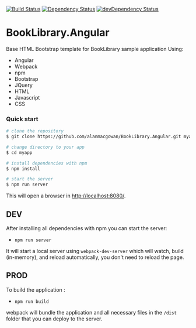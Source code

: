 [![Build Status](https://travis-ci.org/alanmacgowan/BookLibrary.Angular.svg?branch=master)](https://travis-ci.org/alanmacgowan/BookLibrary.Angular)
[![Dependency Status](https://david-dm.org/alanmacgowan/BookLibrary.Angular.svg)](https://david-dm.org/alanmacgowan/BookLibrary.Angular)
[![devDependency Status](https://david-dm.org/alanmacgowan/BookLibrary.Angular/dev-status.svg)](https://david-dm.org/alanmacgowan/BookLibrary.Angular#info=devDependencies)

# BookLibrary.Angular
Base HTML Bootstrap template for BookLibrary sample application
Using:<br/>
* Angular
* Webpack
* npm
* Bootstrap
* JQuery
* HTML
* Javascript
* CSS

### Quick start

```bash
# clone the repository
$ git clone https://github.com/alanmacgowan/BookLibrary.Angular.git myapp

# change directory to your app
$ cd myapp

# install dependencies with npm
$ npm install

# start the server
$ npm run server
```
This will open a browser in [http://localhost:8080/](http://localhost:8080/]).

## DEV

After installing all dependencies with npm you can start the server:

* `npm run server`

It will start a local server using `webpack-dev-server` which will watch, build (in-memory), and reload automatically, you don't need to reload the page.

## PROD

To build the application :

* `npm run build`

webpack will bundle the application and all necessary files in the  `/dist` folder that you can deploy to the server.
